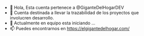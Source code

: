 - 👋 Hola, Esta cuenta pertenece a @GiganteDelHogarDEV
- 👀 Cuenta destinada a llevar la trazabilidad de los proyectos que involucren desarrollo.
- 🌱 Actualmente en equipo esta iniciando ...
- 📫 Puedes encontrarnos en https://elgigantedelhogar.com/

<!---
GiganteDelHogarDEV/GiganteDelHogarDEV is a ✨ special ✨ repository because its `README.md` (this file) appears on your GitHub profile.
You can click the Preview link to take a look at your changes.
--->
